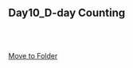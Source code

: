 Day10_D-day Counting
--
<br>
<br>

[Move to Folder](https://github.com/MijeongJeon/FAST-CAMPUS_iOS-SCHOOL/tree/master/Project/Day10_DDayCheck)